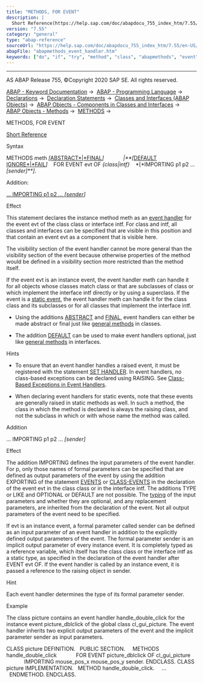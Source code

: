 ```yaml
---
title: "METHODS, FOR EVENT"
description: |
  Short Reference(https://help.sap.com/doc/abapdocu_755_index_htm/7.55/en-US/abapmethods_shortref.htm) Syntax METHODS meth ABSTRACTFINAL(https://help.sap.com/doc/abapdocu_755_index_htm/7.55/en-US/abapmethods_abstract_final.htm) DEFAULT IGNOREFAIL(https://help.sap.com/doc/aba
version: "7.55"
category: "general"
type: "abap-reference"
sourceUrl: "https://help.sap.com/doc/abapdocu_755_index_htm/7.55/en-US/abapmethods_event_handler.htm"
abapFile: "abapmethods_event_handler.htm"
keywords: ["do", "if", "try", "method", "class", "abapmethods", "event", "handler"]
---
```


* * *

AS ABAP Release 755, ©Copyright 2020 SAP SE. All rights reserved.

[ABAP - Keyword Documentation](https://help.sap.com/doc/abapdocu_755_index_htm/7.55/en-US/abenabap.htm) →  [ABAP - Programming Language](https://help.sap.com/doc/abapdocu_755_index_htm/7.55/en-US/abenabap_reference.htm) →  [Declarations](https://help.sap.com/doc/abapdocu_755_index_htm/7.55/en-US/abendeclarations.htm) →  [Declaration Statements](https://help.sap.com/doc/abapdocu_755_index_htm/7.55/en-US/abenabap_declarations.htm) →  [Classes and Interfaces (ABAP Objects)](https://help.sap.com/doc/abapdocu_755_index_htm/7.55/en-US/abenclasses_and_interfaces.htm) →  [ABAP Objects - Components in Classes and Interfaces](https://help.sap.com/doc/abapdocu_755_index_htm/7.55/en-US/abenclass_ifac_components.htm) →  [ABAP Objects - Methods](https://help.sap.com/doc/abapdocu_755_index_htm/7.55/en-US/abenmethods.htm) →  [METHODS](https://help.sap.com/doc/abapdocu_755_index_htm/7.55/en-US/abapmethods.htm) → 

METHODS, FOR EVENT

[Short Reference](https://help.sap.com/doc/abapdocu_755_index_htm/7.55/en-US/abapmethods_shortref.htm)

Syntax

METHODS meth *\[*[ABSTRACT*|*FINAL](https://help.sap.com/doc/abapdocu_755_index_htm/7.55/en-US/abapmethods_abstract_final.htm)*\]*
            *|**\[*[DEFAULT IGNORE*|*FAIL](https://help.sap.com/doc/abapdocu_755_index_htm/7.55/en-US/abapmethods_default.htm)*\]*
   FOR EVENT evt OF *{*class*|*intf*}*
   *\[*IMPORTING p1 p2 ... *\[*sender*\]**\]*.

Addition:

[... IMPORTING p1 p2 ... *\[*sender*\]*](#!ABAP_ONE_ADD@1@)

Effect

This statement declares the instance method meth as an [event handler](https://help.sap.com/doc/abapdocu_755_index_htm/7.55/en-US/abenevent_handler_glosry.htm "Glossary Entry") for the event evt of the class class or interface intf. For class and intf, all classes and interfaces can be specified that are visible in this position and that contain an event evt as a component that is visible here.

The visibility section of the event handler cannot be more general than the visibility section of the event because otherwise properties of the method would be defined in a visibility section more restricted than the method itself.

If the event evt is an instance event, the event handler meth can handle it for all objects whose classes match class or that are subclasses of class or which implement the interface intf directly or by using a superclass. If the event is a [static event](https://help.sap.com/doc/abapdocu_755_index_htm/7.55/en-US/abenstatic_event_glosry.htm "Glossary Entry"), the event handler meth can handle it for the class class and its subclasses or for all classes that implement the interface intf.

-   Using the additions [ABSTRACT](https://help.sap.com/doc/abapdocu_755_index_htm/7.55/en-US/abapmethods_abstract_final.htm) and [FINAL](https://help.sap.com/doc/abapdocu_755_index_htm/7.55/en-US/abapmethods_abstract_final.htm), event handlers can either be made abstract or final just like [general methods](https://help.sap.com/doc/abapdocu_755_index_htm/7.55/en-US/abapmethods_general.htm) in classes.

-   The addition [DEFAULT](https://help.sap.com/doc/abapdocu_755_index_htm/7.55/en-US/abapmethods_default.htm) can be used to make event handlers optional, just like [general methods](https://help.sap.com/doc/abapdocu_755_index_htm/7.55/en-US/abapmethods_general.htm) in interfaces.
    

Hints

-   To ensure that an event handler handles a raised event, it must be registered with the statement [SET HANDLER](https://help.sap.com/doc/abapdocu_755_index_htm/7.55/en-US/abapset_handler.htm).
    In event handlers, no class-based exceptions can be declared using RAISING. See [Class-Based Exceptions in Event Handlers](https://help.sap.com/doc/abapdocu_755_index_htm/7.55/en-US/abenexceptions_events.htm).
    

-   When declaring event handlers for static events, note that these events are generally raised in static methods as well. In such a method, the class in which the method is declared is always the raising class, and not the subclass in which or with whose name the method was called.
    

Addition

... IMPORTING p1 p2 ... *\[*sender*\]*

Effect

The addition IMPORTING defines the input parameters of the event handler. For p, only those names of formal parameters can be specified that are defined as output parameters of the event by using the addition EXPORTING of the statement [EVENTS](https://help.sap.com/doc/abapdocu_755_index_htm/7.55/en-US/abapevents.htm) or [CLASS-EVENTS](https://help.sap.com/doc/abapdocu_755_index_htm/7.55/en-US/abapclass-events.htm) in the declaration of the event evt in the class class or in the interface intf. The additions TYPE or LIKE and OPTIONAL or DEFAULT are not possible. The [typing](https://help.sap.com/doc/abapdocu_755_index_htm/7.55/en-US/abentyping_glosry.htm "Glossary Entry") of the input parameters and whether they are optional, and any replacement parameters, are inherited from the declaration of the event. Not all output parameters of the event need to be specified.

If evt is an instance event, a formal parameter called sender can be defined as an input parameter of an event handler in addition to the explicitly defined output parameters of the event. The formal parameter sender is an implicit output parameter of every instance event. It is completely typed as a reference variable, which itself has the class class or the interface intf as a static type, as specified in the declaration of the event handler after EVENT evt OF. If the event handler is called by an instance event, it is passed a reference to the raising object in sender.

Hint

Each event handler determines the type of its formal parameter sender.

Example

The class picture contains an event handler handle\_double\_click for the instance event picture\_dblclick of the global class cl\_gui\_picture. The event handler inherits two explicit output parameters of the event and the implicit parameter sender as input parameters.

CLASS picture DEFINITION.
  PUBLIC SECTION.
    METHODS handle\_double\_click
            FOR EVENT picture\_dblclick OF cl\_gui\_picture
            IMPORTING mouse\_pos\_x mouse\_pos\_y sender.
ENDCLASS.
CLASS picture IMPLEMENTATION.
  METHOD handle\_double\_click.
    ...
  ENDMETHOD.
ENDCLASS.